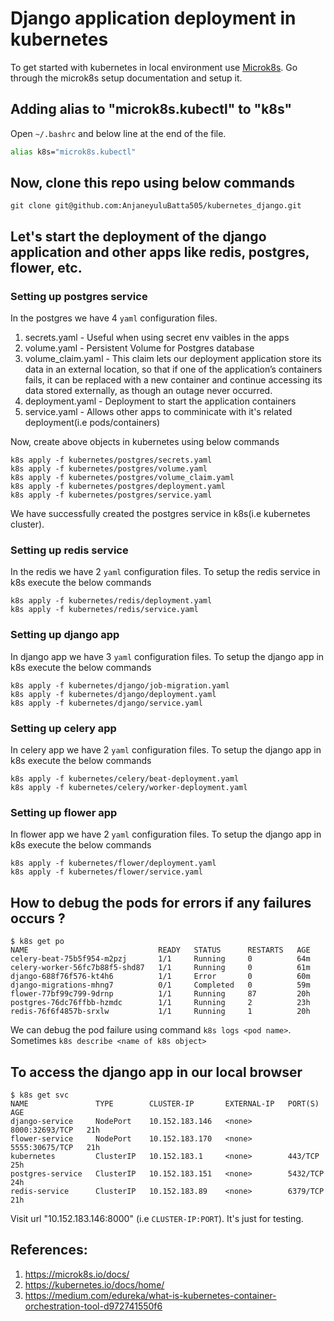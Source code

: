 # Django application deployment in kubernetes

To get started with kubernetes in local environment use <a href="https://microk8s.io/docs/" target="__blank">Microk8s</a>. Go through the microk8s setup documentation and setup it.

## Adding alias to "microk8s.kubectl" to "k8s"
Open `~/.bashrc` and below line at the end of the file.
```bash
alias k8s="microk8s.kubectl"
```

## Now, clone this repo using below commands
```
git clone git@github.com:AnjaneyuluBatta505/kubernetes_django.git
```

## Let's start the deployment of the django application and other apps like redis, postgres, flower, etc.

### Setting up postgres service
In the postgres we have 4 `yaml` configuration files.
1. secrets.yaml      - Useful when using secret env vaibles in the apps
2. volume.yaml       - Persistent Volume for Postgres database   
3. volume_claim.yaml - This claim lets our deployment application store its data in an external location, so that if one of the application’s containers fails, it can be replaced with a new container and continue accessing its data stored externally, as though an outage never occurred. 
4. deployment.yaml   - Deployment to start the application containers
5. service.yaml      - Allows other apps to comminicate with it's related deployment(i.e pods/containers)

Now, create above objects in kubernetes using below commands
```
k8s apply -f kubernetes/postgres/secrets.yaml
k8s apply -f kubernetes/postgres/volume.yaml
k8s apply -f kubernetes/postgres/volume_claim.yaml
k8s apply -f kubernetes/postgres/deployment.yaml
k8s apply -f kubernetes/postgres/service.yaml
```
We have successfully created the postgres service in k8s(i.e kubernetes cluster).

### Setting up redis service
In the redis we have 2 `yaml` configuration files.
To setup the redis service in k8s execute the below commands
```
k8s apply -f kubernetes/redis/deployment.yaml
k8s apply -f kubernetes/redis/service.yaml
```

### Setting up django app
In django app we have 3 `yaml` configuration files.
To setup the django app in k8s execute the below commands
```
k8s apply -f kubernetes/django/job-migration.yaml
k8s apply -f kubernetes/django/deployment.yaml
k8s apply -f kubernetes/django/service.yaml
```

### Setting up celery app
In celery app we have 2 `yaml` configuration files.
To setup the django app in k8s execute the below commands
```
k8s apply -f kubernetes/celery/beat-deployment.yaml
k8s apply -f kubernetes/celery/worker-deployment.yaml
```

### Setting up flower app
In flower app we have 2 `yaml` configuration files.
To setup the django app in k8s execute the below commands
```
k8s apply -f kubernetes/flower/deployment.yaml
k8s apply -f kubernetes/flower/service.yaml
```
## How to debug the pods for errors if any failures occurs ?
```
$ k8s get po
NAME                             READY   STATUS      RESTARTS   AGE
celery-beat-75b5f954-m2pzj       1/1     Running     0          64m
celery-worker-56fc7b88f5-shd87   1/1     Running     0          61m
django-688f76f576-kt4h6          1/1     Error       0          60m
django-migrations-mhng7          0/1     Completed   0          59m
flower-77bf99c799-9drnp          1/1     Running     87         20h
postgres-76dc76ffbb-hzmdc        1/1     Running     2          23h
redis-76f6f4857b-srxlw           1/1     Running     1          20h
```
We can debug the pod failure using command `k8s logs <pod name>`.
Sometimes `k8s describe <name of k8s object>`

## To access the django app in our local browser
```
$ k8s get svc
NAME               TYPE        CLUSTER-IP       EXTERNAL-IP   PORT(S)          AGE
django-service     NodePort    10.152.183.146   <none>        8000:32693/TCP   21h
flower-service     NodePort    10.152.183.170   <none>        5555:30675/TCP   21h
kubernetes         ClusterIP   10.152.183.1     <none>        443/TCP          25h
postgres-service   ClusterIP   10.152.183.151   <none>        5432/TCP         24h
redis-service      ClusterIP   10.152.183.89    <none>        6379/TCP         21h

```
Visit url "10.152.183.146:8000" (i.e `CLUSTER-IP:PORT`). It's just for testing.

## References:

1. https://microk8s.io/docs/
2. https://kubernetes.io/docs/home/
3. https://medium.com/edureka/what-is-kubernetes-container-orchestration-tool-d972741550f6 
